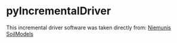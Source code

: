 # pyIncrementalDriver


This incremental driver software was taken directly from: [Niemunis SoilModels](https://soilmodels.com/idriver/)


